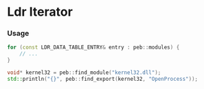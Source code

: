 # Ldr Iterator

### Usage

```cpp
for (const LDR_DATA_TABLE_ENTRY& entry : peb::modules) {
    // ...
}
```

```cpp
void* kernel32 = peb::find_module("kernel32.dll");
std::println("{}", peb::find_export(kernel32, "OpenProcess"));
```
